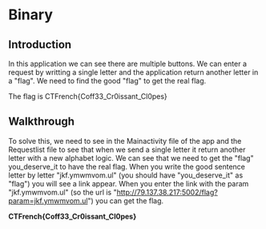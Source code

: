 # Binary

## Introduction

In this application we can see there are multiple buttons. We can enter a request by writting a single letter and the application return another letter in a "flag".
We need to find the good "flag" to get the real flag.

The flag is CTFrench{Coff33_Cr0issant_Cl0pes}

## Walkthrough

To solve this, we need to see in the Mainactivity file of the app and the Requestlist file to see that when we send a single letter it return another letter with a new alphabet logic.
We can see that we need to get the "flag" you_deserve_it to have the real flag.
When you write the good sentence letter by letter "jkf.ymwmvom.ul" (you should have "you_deserve_it" as "flag") you will see a link appear.
When you enter the link with the param "jkf.ymwmvom.ul" (so the url is "http://79.137.38.217:5002/flag?param=jkf.ymwmvom.ul") you can get the flag.

**CTFrench{Coff33_Cr0issant_Cl0pes}**
